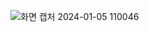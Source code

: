 ![화면 캡처 2024-01-05 110046](https://github.com/dkseo1004/testjava11/assets/95399398/18118f79-cf6f-44d3-8043-307a1ba92273)
